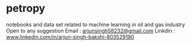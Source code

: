 # petropy
notebooks and data set related to machine learning in oil and gas industry
Open to any suggestion
Email : arjunsingh58232@gmail.com
Linkdin : www.linkedin.com/in/arjun-singh-bakshi-803529190
